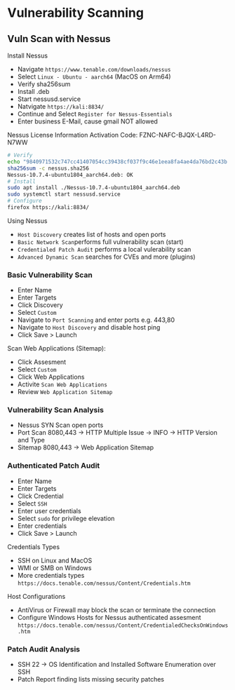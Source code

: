 # Vulnerability Scanning

## Vuln Scan with Nessus

Install Nessus

* Navigate `https://www.tenable.com/downloads/nessus`
* Select `Linux - Ubuntu - aarch64` (MacOS on Arm64)
* Verify sha256sum
* Install .deb
* Start nessusd.service
* Natvigate `https://kali:8834/` 
* Continue and Select `Register for Nessus-Essentials`
* Enter business E-Mail, cause gmail NOT allowed

Nessus License Information
Activation Code: FZNC-NAFC-BJQX-L4RD-N7WW

```bash
# Verify
echo "9840971532c747cc41407054cc39438cf037f9c46e1eea8fa4ae4da76bd2c43b Nessus-10.7.4-ubuntu1804_aarch64.deb" > nessus.sha256
sha256sum -c nessus.sha256
Nessus-10.7.4-ubuntu1804_aarch64.deb: OK
# Install
sudo apt install ./Nessus-10.7.4-ubuntu1804_aarch64.deb
sudo systemctl start nessusd.service
# Configure
firefox https://kali:8834/
```

Using Nessus

* `Host Discovery` creates list of hosts and open ports
* `Basic Network Scan`performs full vulnerability scan (start)
* `Credentialed Patch Audit` performs a local vulerability scan
* `Advanced Dynamic Scan`  searches for CVEs and more (plugins)

### Basic Vulnerability Scan

* Enter Name
* Enter Targets
* Click Discovery
* Select `Custom`
* Navigate to `Port Scanning` and enter ports e.g. 443,80
* Navigate to `Host Discovery` and disable host ping
* Click Save > Launch

Scan Web Applications (Sitemap):

* Click Assesment
* Select `Custom`
* Click Web Applications
* Activite `Scan Web Applications`
* Review `Web Application Sitemap`

### Vulnerability Scan Analysis

* Nessus SYN Scan open ports
* Port Scan 8080,443 -> HTTP Multiple Issue -> INFO -> HTTP Version and Type
* Sitemap 8080,443 -> Web Application Sitemap

### Authenticated Patch Audit

* Enter Name
* Enter Targets
* Click Credential
* Select `SSH`
* Enter user credentials
* Select `sudo` for privilege elevation
* Enter credentials
* Click Save > Launch

Credentials Types

* SSH on Linux and MacOS
* WMI or SMB on Windows
* More credentials types `https://docs.tenable.com/nessus/Content/Credentials.htm`

Host Configurations

* AntiVirus or Firewall may block the scan or terminate the connection
* Configure Windows Hosts for Nessus authenticated assesment `https://docs.tenable.com/nessus/Content/CredentialedChecksOnWindows.htm`

### Patch Audit Analysis

* SSH 22 -> OS Identification and Installed Software Enumeration over SSH
* Patch Report finding lists missing security patches
